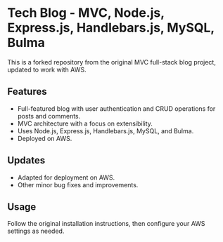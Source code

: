 # Tech Blog - MVC, Node.js, Express.js, Handlebars.js, MySQL, Bulma

This is a forked repository from the original MVC full-stack blog project, updated to work with AWS. 

## Features

- Full-featured blog with user authentication and CRUD operations for posts and comments.
- MVC architecture with a focus on extensibility.
- Uses Node.js, Express.js, Handlebars.js, MySQL, and Bulma.
- Deployed on AWS.

## Updates

- Adapted for deployment on AWS.
- Other minor bug fixes and improvements.

## Usage

Follow the original installation instructions, then configure your AWS settings as needed.